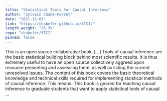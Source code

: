 ```yaml
---
title: "Statistical Tools for Causal Inference"
author: "Sylvain Chabé-Ferret"
date: "2021-12-01"
link: "https://chabefer.github.io/STCI/"
length_weight: "26.3%"
repo: "chabefer/STCI"
pinned: false
---
```


This is an open source collaborative book. [...] Tools of causal inference are the basic statistical building block behind most scientific results.
It is thus extremely useful to have an open source collectively aggreed upon resource presenting and assessing them, as well as listing the current unresolved issues.
The content of this book covers the basic theoretical knowledge and technical skills required for implementing staistical methods of causal inference.
This means: This book is geared for teaching causal inference to graduate students that want to apply statistical tools of causal ...
